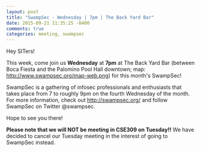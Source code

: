 ```yaml
---
layout: post
title: "SwampSec - Wednesday | 7pm | The Back Yard Bar"
date: 2015-09-21 11:35:25 -0400
comments: true
categories: meeting, swampsec
---
```


Hey SITers!

This week, come join us **Wednesday** at **7pm** at The Back Yard Bar (between Boca Fiesta and the Palomino Pool Hall downtown; map: http://www.swampsec.org/map-web.png) for this month's SwampSec!

<!-- MORE -->

SwampSec is a gathering of infosec professionals and enthusiasts that takes place from 7 to roughly 9pm on the fourth Wednesday of the month. For more information, check out http://swampsec.org/ and follow SwampSec on Twitter @swampsec.

Hope to see you there!

__Please note that we will NOT be meeting in CSE309 on Tuesday!!__ We have decided to cancel our Tuesday meeting in the interest of going to SwampSec instead.
